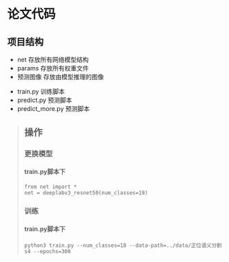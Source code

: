 # 论文代码

## 项目结构
* net 存放所有网络模型结构
* params 存放所有权重文件
* 预测图像 存放由模型推理的图像
- train.py 训练脚本
- predict.py 预测脚本
- predict_more.py 预测脚本

> ## 操作
> ### 更换模型
> #### train.py脚本下
> ```
> from net import *
> net = deeplabv3_resnet50(num_classes=19)
> ```
> ### 训练
> #### train.py脚本下
>  `python3 train.py --num_classes=18 --data-path=../data/正位语义分割s4 --epochs=300`
